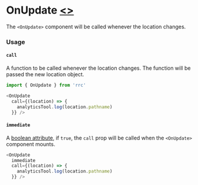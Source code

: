 # OnUpdate [\<\>](https://github.com/pshrmn/rrc/blob/master/src/OnUpdate.js#L3 "Source code")

The `<OnUpdate>` component will be called whenever the location changes.

### Usage

#### `call`

A function to be called whenever the location changes. The function will be passed the new location object.

```js
import { OnUpdate } from 'rrc'

<OnUpdate
  call={(location) => {
    analyticsTool.log(location.pathname)
  }} />
```

#### `immediate`

A [boolean attribute](http://stackoverflow.com/a/37829171/444829), if `true`, the `call` prop will be called when the `<OnUpdate>` component mounts.

```js
<OnUpdate
  immediate
  call={(location) => {
    analyticsTool.log(location.pathname)
  }} />
```
